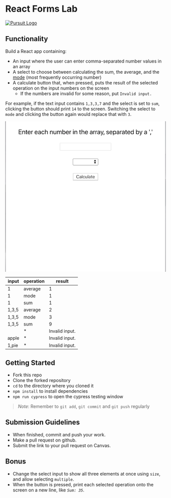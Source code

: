 # React Forms Lab

[![Pursuit Logo](https://avatars1.githubusercontent.com/u/5825944?s=200&v=4)](https://pursuit.org)

## Functionality

Build a React app containing:

- An input where the user can enter comma-separated number values in an array
- A select to choose between calculating the sum, the average, and the [mode](https://www.mathsisfun.com/definitions/mode.html) (most frequently occurring number)
- A calculate button that, when pressed, puts the result of the selected operation on the input numbers on the screen
  - If the numbers are invalid for some reason, put `Invalid input.`

For example, if the text input contains `1,3,3,7` and the select is set to `sum`, clicking the button should print `14` to the screen.
Switching the select to `mode` and clicking the button again would replace that with `3`.

![reactFormsLab](./reactFormsLab.gif)

| input | operation | result         |
| ----- | --------- | -------------- |
| 1     | average   | 1              |
| 1     | mode      | 1              |
| 1     | sum       | 1              |
| 1,3,5 | average   | 2              |
| 1,3,5 | mode      | 3              |
| 1,3,5 | sum       | 9              |
|       | \*        | Invalid input. |
| apple | \*        | Invalid input. |
| 1,pie | \*        | Invalid input. |

## Getting Started

- Fork this repo
- Clone the forked repository
- `cd` to the directory where you cloned it
- `npm install` to install dependencies
- `npm run cypress` to open the cypress testing window

> _Note_: Remember to `git add`, `git commit` and `git push` regularly

## Submission Guidelines

- When finished, commit and push your work.
- Make a pull request on github.
- Submit the link to your pull request on Canvas.

## Bonus

- Change the select input to show all three elements at once using `size`, and allow selecting `multiple`.
- When the button is pressed, print each selected operation onto the screen on a new line, like _`Sum: 35`_.

